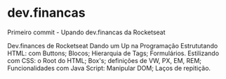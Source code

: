 # dev.financas
Primeiro commit - Upando dev.financas da Rocketseat

Dev.finances de Rocketseat
Dando um Up na Programação
Estrututando HTML: com Buttons; Blocos; Hierarquia de Tags; Formulários.
Estilizando com CSS: o Root do HTML; Box's; definições de VW, PX, EM, REM;
Funcionalidades com Java Script: Manipular DOM; Laços de repitição.
